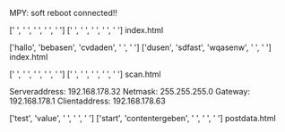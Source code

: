 MPY: soft reboot
connected!!

[' ', ' ', ' ', ' ', ' ']
[' ', ' ', ' ', ' ', ' ']
index.html


['hallo', 'bebasen', 'cvdaden', ' ', ' ']
['dusen', 'sdfast', 'wqasenw', ' ', ' ']
index.html


[' ', ' ', ' ', ' ', ' ']
[' ', ' ', ' ', ' ', ' ']
scan.html

Serveraddress: 192.168.178.32
Netmask: 255.255.255.0
Gateway: 192.168.178.1
Clientaddress: 192.168.178.63

['test', 'value', ' ', ' ', ' ']
['start', 'contentergeben', ' ', ' ', ' ']
postdata.html
